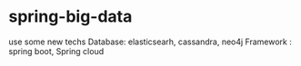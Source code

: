 # spring-big-data
 use some new techs
 Database: elasticsearh, cassandra, neo4j
 Framework : spring boot, Spring cloud
